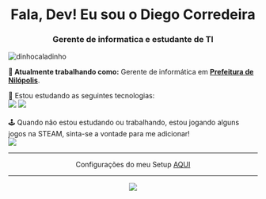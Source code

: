 
<h1 align="center">Fala, Dev! Eu sou o Diego Corredeira</h1>
<h3 align="center">Gerente de informatica e estudante de TI</h3>

<p align="left"> <img src="https://komarev.com/ghpvc/?username=diegocorredeira" alt="dinhocaladinho" /> </p>

**💼 Atualmente trabalhando como:** Gerente de informática em <a href="https://nilopolis.rj.gov.br/" target="_blank"><b>Prefeitura de Nilópolis</b></a>.

📝 Estou estudando as seguintes tecnologias: <br>
<img src="https://img.shields.io/badge/Python-FFD43B?style=for-the-badge&logo=python&logoColor=blue" /> <img src="https://img.shields.io/badge/PHP-777BB4?style=for-the-badge&logo=php&logoColor=white" /> <br><br>
🕹️ Quando não estou estudando ou trabalhando, estou jogando alguns jogos na STEAM, sinta-se a vontade para me adicionar!<br> <a href="https://steamcommunity.com/id/Batmanvermelho/" target="_blank"><img src="https://img.shields.io/badge/Steam-000000?style=for-the-badge&logo=steam&logoColor=white"></a>

</p>

<hr />
<p align="center">Configurações do meu Setup <a target="blank" href="https://meusetup.vercel.app/">AQUI</a></p>

<hr />

<p align="center">
<a href="https://git.io/streak-stats"><img src="https://github-readme-streak-stats.herokuapp.com?user=DiegoCorredeira&theme=Javascript-dark&hide_border=true&locale=pt_BR&date_format=j%2Fn%5B%2FY%5D"/></a>
</p>
